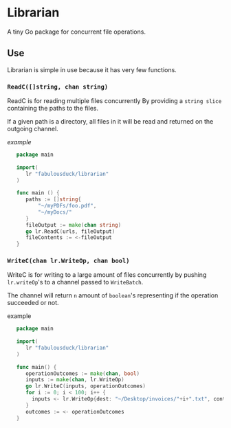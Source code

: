 # Librarian
A tiny Go package for concurrent file operations.

## Use

Librarian is simple in use because it has very few functions.

### ` ReadC([]string, chan string) `

ReadC is for reading multiple files concurrently
By providing a `string slice` containing the paths to the files.

If a given path is a directory, all files in it will be read and returned
on the outgoing channel.

*example*

```go
   package main
   
   import(
      lr "fabulousduck/librarian"
   )
   
   func main () {
      paths := []string{
          "~/myPDFs/foo.pdf",
          "~/myDocs/"
      }
      fileOutput := make(chan string)
      go lr.ReadC(urls, fileOutput)
      fileContents := <-fileOutput
   }
```   
   
### `WriteC(chan lr.WriteOp, chan bool)`

WriteC is for writing to a large amount of files concurrently
by pushing `lr.writeOp`'s to a channel passed to `WriteBatch`.

The channel will return  `n` amount of `boolean`'s representing if
the operation succeeded or not.

example

```go
   package main
   
   import(
      lr "fabulousduck/librarian"
   )
   
   func main() {
      operationOutcomes := make(chan, bool)
      inputs := make(chan, lr.WriteOp)
      go lr.WriteC(inputs, operationOutcomes)
      for i := 0; i < 100; i++ {
        inputs <- lr.WriteOp{dest: "~/Desktop/invoices/"+i+".txt", content: "invoice #"+i }
      }  
      outcomes := <- operationOutcomes
   }
